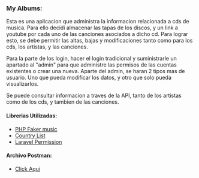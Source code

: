### My Albums:

Esta es una aplicacion que administra la informacion relacionada a cds de musica. Para ello decidi almacenar las tapas de los discos, y un link a youtube por cada uno de las canciones asociados a dicho cd. Para lograr esto, se debe permitir las altas, bajas y modificaciones tanto como para los cds, los artistas, y las canciones.

Para la parte de los login, hacer el login tradicional y suministrarle un apartado al "admin" para que administre las permisos de las cuentas existentes o crear una nueva. Aparte del admin, se haran 2 tipos mas de usuario. Uno que pueda modificar los datos, y otro que solo pueda visualizarlos.

Se puede consultar informacion a traves de la API, tanto de los artistas como de los cds, y tambien de las canciones.

#### Librerias Utilizadas:
* [PHP Faker music](https://github.com/rauwebieten/php-faker-music)
* [Country List](https://github.com/Monarobase/country-list)
* [Laravel Permission](https://github.com/spatie/laravel-permission)

#### Archivo Postman:
* [Click Aqui](https://drive.google.com/file/d/11zgy2v0qGJl0fQ9U6qV85TjqrSsv10XL/view?usp=sharing)